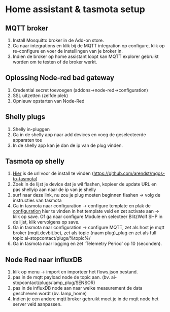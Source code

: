 # Home assistant & tasmota setup

## MQTT broker

1. Install Mosquitto broker in de Add-on store.
2. Ga naar integrations en klik bij de MQTT integration op configure, klik op re-configure en voer de instellingen van je broker in.
3. Indien de broker op home assistant loopt kan MQTT explorer gebruikt worden om te testen of de broker werkt.

## Oplossing Node-red bad gateway

1. Credential secret toevoegen (addons->node-red->configuration)
2. SSL uitzetten (zelfde plek)
3. Opnieuw opstarten van Node-Red

## Shelly plugs

1. Shelly in-pluggen
2. Ga in de shelly app naar add devices en voeg de geselecteerde apparaten toe
3. In de shelly app kan je dan de ip van de plug vinden.

## Tasmota op shelly

1. [Hier](https://templates.blakadder.com/shelly_plug_S.html) is de url voor de install te vinden (https://github.com/arendst/mgos-to-tasmota)
2. Zoek in de lijst je device dat je wil flashen, kopieer de update URL en pas shellyip aan naar de ip van je shelly
3. surf naar deze link, nu zou je plug moeten beginnen flashen -> volg de instructies van tasmota
4. Ga in tasmota naar configuration -> configure template en plak de [configuration](https://templates.blakadder.com/shelly_plug_S.html) hier te vinden in het template veld en zet activate aan -> klik op save. Of ga naar configure Module en selecteer BlitzWolf SHP in de lijst, klik vervolgens op save.
5. Ga in tasmota naar configuration -> configure MQTT, zet als host je mqtt broker (mqtt.devbit.be), zet als topic {naam plug}_plug en zet als full topic ai-stopcontact/plugs/%topic%/
6. Ga in tasmota naar logging en zet 'Telemetry Period' op 10 (seconden).

## Node Red naar influxDB

1. klik op menu -> import en importeer het flows.json bestand.
2. pas in de mqtt payload node de topic aan. (bv. ai-stopcontact/plugs/lamp_plug/SENSOR)
3. pas in de influxDB node aan naar welke measurement de data geschreven wordt (bv. lamp_home)
4. Indien je een andere mqtt broker gebruikt moet je in de mqtt node het server veld aanpassen.